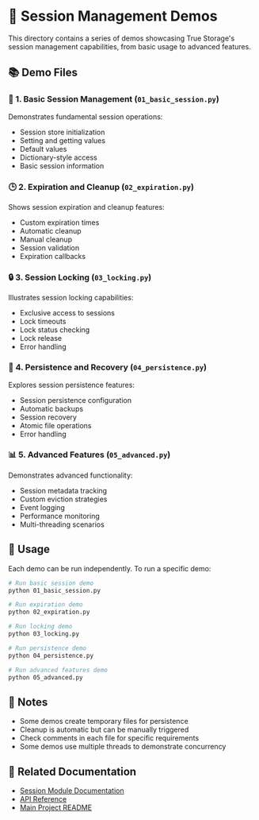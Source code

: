# 🔄 Session Management Demos

This directory contains a series of demos showcasing True Storage's session management capabilities, from basic usage to advanced features.

## 📚 Demo Files

### 🔰 1. Basic Session Management (`01_basic_session.py`)

Demonstrates fundamental session operations:
- Session store initialization
- Setting and getting values
- Default values
- Dictionary-style access
- Basic session information

### 🕒 2. Expiration and Cleanup (`02_expiration.py`)

Shows session expiration and cleanup features:
- Custom expiration times
- Automatic cleanup
- Manual cleanup
- Session validation
- Expiration callbacks

### 🔒 3. Session Locking (`03_locking.py`)

Illustrates session locking capabilities:
- Exclusive access to sessions
- Lock timeouts
- Lock status checking
- Lock release
- Error handling

### 💾 4. Persistence and Recovery (`04_persistence.py`)

Explores session persistence features:
- Session persistence configuration
- Automatic backups
- Session recovery
- Atomic file operations
- Error handling

### 📊 5. Advanced Features (`05_advanced.py`)

Demonstrates advanced functionality:
- Session metadata tracking
- Custom eviction strategies
- Event logging
- Performance monitoring
- Multi-threading scenarios

## 🚀 Usage

Each demo can be run independently. To run a specific demo:

```bash
# Run basic session demo
python 01_basic_session.py

# Run expiration demo
python 02_expiration.py

# Run locking demo
python 03_locking.py

# Run persistence demo
python 04_persistence.py

# Run advanced features demo
python 05_advanced.py
```

## 📝 Notes

- Some demos create temporary files for persistence
- Cleanup is automatic but can be manually triggered
- Check comments in each file for specific requirements
- Some demos use multiple threads to demonstrate concurrency

## 🔗 Related Documentation

- [Session Module Documentation](https://true-storage.readthedocs.io/en/latest/modules/session.html)
- [API Reference](https://true-storage.readthedocs.io/en/latest/api_reference.html)
- [Main Project README](../../../../README.md)
